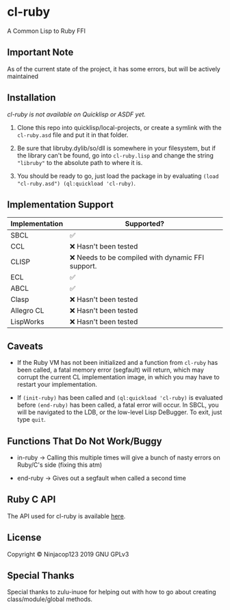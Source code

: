 # cl-ruby

A Common Lisp to Ruby FFI

## Important Note

As of the current state of the project, it has some errors, but will be actively maintained

## Installation

_cl-ruby is not available on Quicklisp or ASDF yet._

1. Clone this repo into quicklisp/local-projects, or create a symlink with the `cl-ruby.asd` file and put it in that folder.

2. Be sure that libruby.dylib/so/dll is somewhere in your filesystem, but if the library can't be found, go into `cl-ruby.lisp` and change the string `"libruby"` to the absolute path to where it is.

3. You should be ready to go, just load the package in by evaluating `(load "cl-ruby.asd") (ql:quickload 'cl-ruby)`.

## Implementation Support

Implementation | Supported?
-------------- | ----------
SBCL           | :white_check_mark:
CCL            | :x: Hasn't been tested
CLISP          | :x: Needs to be compiled with dynamic FFI support.
ECL            | :white_check_mark:
ABCL           | :white_check_mark:
Clasp          | :x: Hasn't been tested
Allegro CL     | :x: Hasn't been tested
LispWorks      | :x: Hasn't been tested

## Caveats

- If the Ruby VM has not been initialized and a function from `cl-ruby` has been called, a fatal memory error (segfault) will return, which may corrupt the current CL implementation image, in which you may have to restart your implementation.

- If `(init-ruby)` has been called and `(ql:quickload 'cl-ruby)` is evaluated before `(end-ruby)` has been called, a fatal error will occur. In SBCL, you will be navigated to the LDB, or the low-level Lisp DeBugger. To exit, just type `quit`.

## Functions That Do Not Work/Buggy

- in-ruby -> Calling this multiple times will give a bunch of nasty errors on Ruby/C's side (fixing this atm)

- end-ruby -> Gives out a segfault when called a second time

## Ruby C API

The API used for cl-ruby is available [here](http://silverhammermba.github.io/emberb/c/).

## License

Copyright :copyright: Ninjacop123 2019
GNU GPLv3

## Special Thanks

Special thanks to zulu-inuoe for helping out with how to go about creating class/module/global methods.